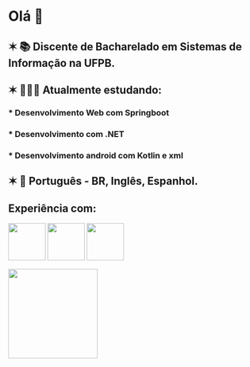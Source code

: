 # Olá 👋
## ✶  📚 Discente de Bacharelado em Sistemas de Informação na UFPB.
## ✶  👩🏻‍💻 Atualmente estudando: 
### * Desenvolvimento Web com Springboot
### * Desenvolvimento com .NET
### * Desenvolvimento android com Kotlin e xml
## ✶  💬 Português - BR, Inglês, Espanhol.

## Experiência com:

<img src="https://cdn.jsdelivr.net/gh/devicons/devicon/icons/java/java-original.svg" width="75" height="75"/> <img src="https://cdn.jsdelivr.net/gh/devicons/devicon@latest/icons/kotlin/kotlin-original.svg" width="75" height="75"/> <img src="https://cdn.jsdelivr.net/gh/devicons/devicon/icons/python/python-original.svg" width="75" height="75"/>
          
<div>
<a href="https://github.com/lorimedeiros">
<img height="180em" src="https://github-readme-stats.vercel.app/api/top-langs/?username=lorimedeiros&layout=compact&langs_count=7&theme=ocean_dark"/>
</div>
